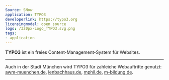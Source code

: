 ```yaml
---
Source: SNow
application: TYPO3
developerlink: https://typo3.org
licensingmodel: open source
logo: /320px-Logo_TYPO3.svg.png
tags:
- application
---
```


__TYPO3__ ist ein freies Content-Management-System für Websites.


---

Auch in der Stadt München wird TYPO3 für zahleiche Webauftritte genutzt:
[awm-muenchen.de](https://www.awm-muenchen.de), [lenbachhaus.de](https://www.lenbachhaus.de), [mphil.de](https://www.mphil.de), [m-bildung.de](https://m-bildung.de).
